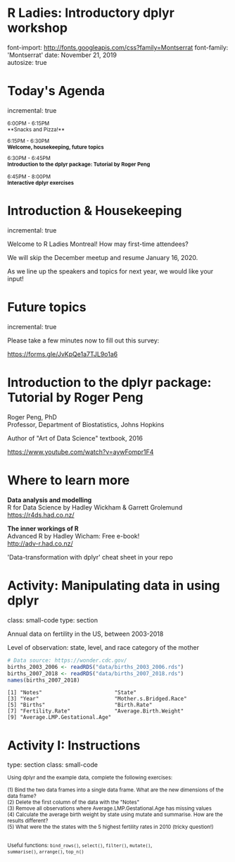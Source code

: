<style>
.reveal code {
    font-family: monospace;
    color: green; 
    font-face: bold; 
}
.reveal h1, .reveal h2, .reveal h3, .reveal h4 {
  word-wrap: normal; 
  -moz-hyphens: none;
  font-size: 45px;
} 
</style>
<style>
.small-code pre code {
  font-size: 1em;
}
</style>
<style>
.footer {
    color: black;
    font-family: Montserrat; 
    font-size: 9px; 
    background: #E8E8E8;
    position: fixed;
    top: 100%;
    text-align:right;
    width:100%; }
</style>

R Ladies: Introductory dplyr workshop 
======================================================== 
font-import: http://fonts.googleapis.com/css?family=Montserrat
font-family: 'Montserrat'
date: November 21, 2019  
autosize: true  

Today's Agenda 
========================================================
incremental: true   

<small> 
6:00PM - 6:15PM <br> 
**Snacks and Pizza!** 

6:15PM - 6:30PM <br> 
**Welcome, housekeeping, future topics** <br>

6:30PM - 6:45PM <br> 
**Introduction to the dplyr package: Tutorial by Roger Peng**

6:45PM - 8:00PM <br> 
**Interactive dplyr exercises**
</small>


Introduction & Housekeeping 
========================================================
incremental: true   

Welcome to R Ladies Montreal! How may first-time attendees? 

We will skip the December meetup and resume January 16, 2020. 

As we line up the speakers and topics for next year, we would like your input! 



Future topics
========================================================
incremental: true   

Please take a few minutes now to fill out this survey: 

https://forms.gle/JvKpQe1a7TJL9o1a6



Introduction to the dplyr package: Tutorial by Roger Peng
========================================================

Roger Peng, PhD <br> 
Professor, Department of Biostatistics, Johns Hopkins 

Author of "Art of Data Science" textbook, 2016 

https://www.youtube.com/watch?v=aywFompr1F4



Where to learn more 
========================================================

<b> Data analysis and modelling </b> <br>
R for Data Science by Hadley Wickham & Garrett Grolemund <br>
https://r4ds.had.co.nz/

<b> The inner workings of R     </b> <br>
Advanced R by Hadley Wicham: Free e-book!  <br>
http://adv-r.had.co.nz/

'Data-transformation with dplyr' cheat sheet in your repo


Activity: Manipulating data in using dplyr  
========================================================
class: small-code
type: section

Annual data on fertility in the US, between 2003-2018

Level of observation: state, level, and race category of the mother


```r
# Data source: https://wonder.cdc.gov/
births_2003_2006 <- readRDS("data/births_2003_2006.rds")
births_2007_2018 <- readRDS("data/births_2007_2018.rds")
names(births_2007_2018)
```

```
[1] "Notes"                       "State"                      
[3] "Year"                        "Mother.s.Bridged.Race"      
[5] "Births"                      "Birth.Rate"                 
[7] "Fertility.Rate"              "Average.Birth.Weight"       
[9] "Average.LMP.Gestational.Age"
```

Activity I: Instructions
========================================================
type: section
class: small-code

<small> Using dplyr and the example data, complete the following exercises: <br> <br> 
(1) Bind the two data frames into a single data frame. What are the new dimensions of the data frame? <br> 
(2) Delete the first column of the data with the "Notes"<br>
(3) Remove all observations where Average.LMP.Gestational.Age has missing values <br>
(4) Calculate the average birth weight by state using mutate and summarise. How are the results different? <br>
(5) What were the the states with the 5 highest fertility rates in 2010 (tricky question!) <br> <br>

Useful functions: `bind_rows()`, `select()`, `filter()`, `mutate()`,<br> `summarise()`, `arrange()`, `top_n()` </small> 



<!-- put this in the last slide -- use jquery to append page # to all sections -->

<script src="https://ajax.googleapis.com/ajax/libs/jquery/3.1.1/jquery.min.js"></script>
<script>

for(i=0;i<$("section").length;i++) {
if(i==0) continue
$("section").eq(i).append("<p style='font-size:20px;position:fixed;right:75px;bottom:40px;'>" + i + "</p>")
}

</script>
